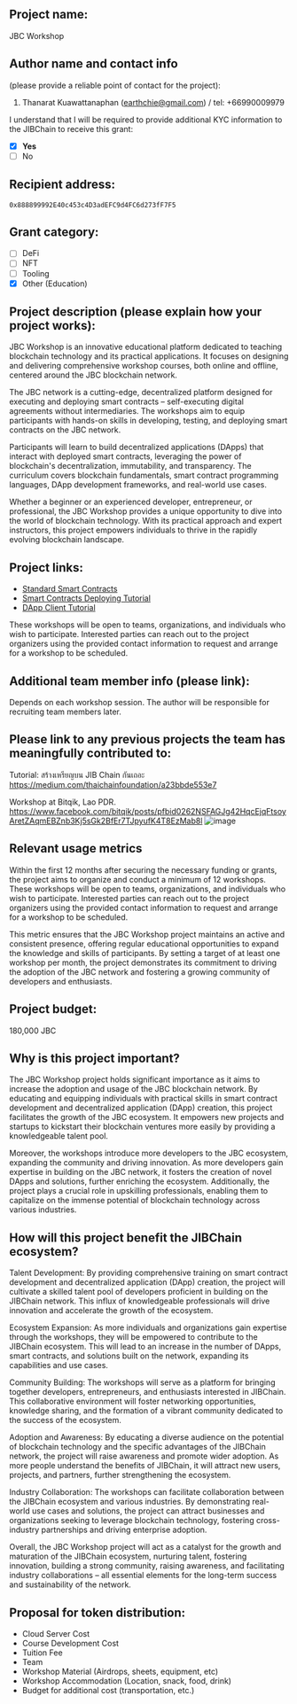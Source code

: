 ## Project name:
JBC Workshop

## Author name and contact info 
(please provide a reliable point of contact for the project):
1. Thanarat Kuawattanaphan (earthchie@gmail.com) / tel: +66990009979

I understand that I will be required to provide additional KYC information to the JIBChain  to receive this grant: 
- [x] **Yes**
- [ ] No

## Recipient address:
`0x888899992E40c453c4D3adEFC9d4FC6d273fF7F5`

## Grant category: 
- [ ] DeFi
- [ ] NFT
- [ ] Tooling
- [x] Other (Education)

## Project description (please explain how your project works):
JBC Workshop is an innovative educational platform dedicated to teaching blockchain technology and its practical applications. It focuses on designing and delivering comprehensive workshop courses, both online and offline, centered around the JBC blockchain network.

The JBC network is a cutting-edge, decentralized platform designed for executing and deploying smart contracts – self-executing digital agreements without intermediaries. The workshops aim to equip participants with hands-on skills in developing, testing, and deploying smart contracts on the JBC network.

Participants will learn to build decentralized applications (DApps) that interact with deployed smart contracts, leveraging the power of blockchain's decentralization, immutability, and transparency. The curriculum covers blockchain fundamentals, smart contract programming languages, DApp development frameworks, and real-world use cases.

Whether a beginner or an experienced developer, entrepreneur, or professional, the JBC Workshop provides a unique opportunity to dive into the world of blockchain technology. With its practical approach and expert instructors, this project empowers individuals to thrive in the rapidly evolving blockchain landscape.

## Project links:
- [Standard Smart Contracts](https://github.com/domecloud/standard_contracts)
- [Smart Contracts Deploying Tutorial](https://docs.google.com/document/d/1JvZiPRcybg5PEAoE0r9YPI31MWcuXyPSHOcZFeKxgR0/edit?usp=drivesdk)
- [DApp Client Tutorial](github.com/earthchie/DApp-Client-Tutorial)

These workshops will be open to teams, organizations, and individuals who wish to participate. Interested parties can reach out to the project organizers using the provided contact information to request and arrange for a workshop to be scheduled.

## Additional team member info (please link):
Depends on each workshop session. The author will be responsible for recruiting team members later.

## Please link to any previous projects the team has meaningfully contributed to:

Tutorial: สร้างเหรียญบน JIB Chain กันเถอะ
https://medium.com/thaichainfoundation/a23bbde553e7

Workshop at Bitqik, Lao PDR.
https://www.facebook.com/bitqik/posts/pfbid0262NSFAGJg42HqcEjqFtsoyAretZAqmEBZnb3Kj5sGk2BfEr7TJpyufK4T8EzMab8l
![image](https://github.com/earthchie/Grant-Proposal/assets/7013039/5113cafb-daba-4172-a849-db0bfc4156a6)

## Relevant usage metrics 
Within the first 12 months after securing the necessary funding or grants, the project aims to organize and conduct a minimum of 12 workshops. These workshops will be open to teams, organizations, and individuals who wish to participate. Interested parties can reach out to the project organizers using the provided contact information to request and arrange for a workshop to be scheduled.

This metric ensures that the JBC Workshop project maintains an active and consistent presence, offering regular educational opportunities to expand the knowledge and skills of participants. By setting a target of at least one workshop per month, the project demonstrates its commitment to driving the adoption of the JBC network and fostering a growing community of developers and enthusiasts.

## Project budget:
180,000 JBC

## Why is this project important?
The JBC Workshop project holds significant importance as it aims to increase the adoption and usage of the JBC blockchain network. By educating and equipping individuals with practical skills in smart contract development and decentralized application (DApp) creation, this project facilitates the growth of the JBC ecosystem. It empowers new projects and startups to kickstart their blockchain ventures more easily by providing a knowledgeable talent pool.

Moreover, the workshops introduce more developers to the JBC ecosystem, expanding the community and driving innovation. As more developers gain expertise in building on the JBC network, it fosters the creation of novel DApps and solutions, further enriching the ecosystem. Additionally, the project plays a crucial role in upskilling professionals, enabling them to capitalize on the immense potential of blockchain technology across various industries.

## How will this project benefit the JIBChain ecosystem?

Talent Development: 
By providing comprehensive training on smart contract development and decentralized application (DApp) creation, the project will cultivate a skilled talent pool of developers proficient in building on the JIBChain network. This influx of knowledgeable professionals will drive innovation and accelerate the growth of the ecosystem.

Ecosystem Expansion: 
As more individuals and organizations gain expertise through the workshops, they will be empowered to contribute to the JIBChain ecosystem. This will lead to an increase in the number of DApps, smart contracts, and solutions built on the network, expanding its capabilities and use cases.

Community Building: 
The workshops will serve as a platform for bringing together developers, entrepreneurs, and enthusiasts interested in JIBChain. This collaborative environment will foster networking opportunities, knowledge sharing, and the formation of a vibrant community dedicated to the success of the ecosystem.

Adoption and Awareness: 
By educating a diverse audience on the potential of blockchain technology and the specific advantages of the JIBChain network, the project will raise awareness and promote wider adoption. As more people understand the benefits of JIBChain, it will attract new users, projects, and partners, further strengthening the ecosystem.

Industry Collaboration: 
The workshops can facilitate collaboration between the JIBChain ecosystem and various industries. By demonstrating real-world use cases and solutions, the project can attract businesses and organizations seeking to leverage blockchain technology, fostering cross-industry partnerships and driving enterprise adoption.

Overall, the JBC Workshop project will act as a catalyst for the growth and maturation of the JIBChain ecosystem, nurturing talent, fostering innovation, building a strong community, raising awareness, and facilitating industry collaborations – all essential elements for the long-term success and sustainability of the network.

## Proposal for token distribution:

 - Cloud Server Cost
 - Course Development Cost
 - Tuition Fee
 - Team
 - Workshop Material (Airdrops, sheets, equipment, etc)
 - Workshop Accommodation (Location, snack, food, drink)
 - Budget for additional cost (transportation, etc.)

